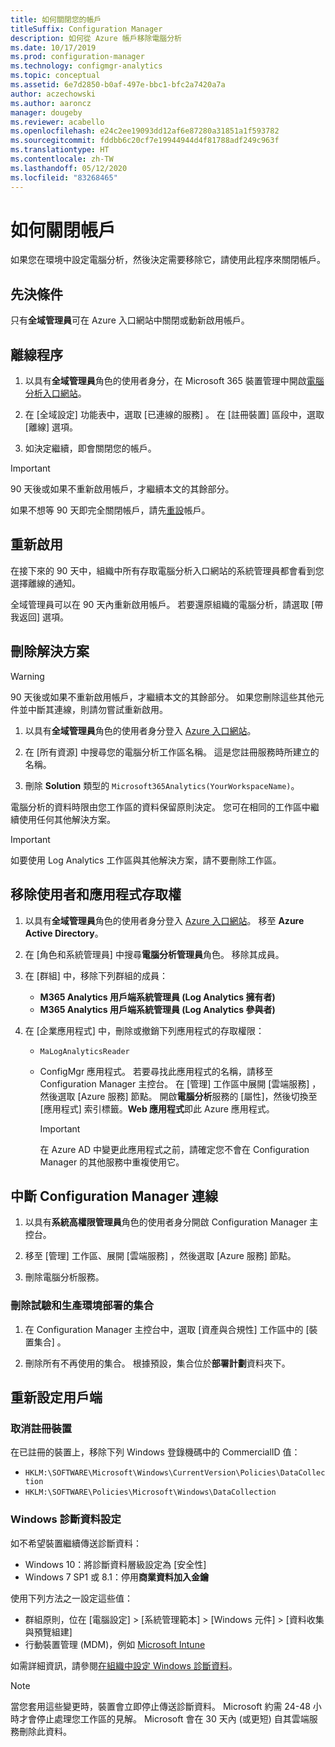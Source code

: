 ```yaml
---
title: 如何關閉您的帳戶
titleSuffix: Configuration Manager
description: 如何從 Azure 帳戶移除電腦分析
ms.date: 10/17/2019
ms.prod: configuration-manager
ms.technology: configmgr-analytics
ms.topic: conceptual
ms.assetid: 6e7d2850-b0af-497e-bbc1-bfc2a7420a7a
author: aczechowski
ms.author: aaroncz
manager: dougeby
ms.reviewer: acabello
ms.openlocfilehash: e24c2ee19093dd12af6e87280a31851a1f593782
ms.sourcegitcommit: fddbb6c20cf7e19944944d4f81788adf249c963f
ms.translationtype: HT
ms.contentlocale: zh-TW
ms.lasthandoff: 05/12/2020
ms.locfileid: "83268465"
---
```

# <a name="how-to-close-your-account"></a>如何關閉帳戶

如果您在環境中設定電腦分析，然後決定需要移除它，請使用此程序來關閉帳戶。

## <a name="prerequisites"></a>先決條件

只有**全域管理員**可在 Azure 入口網站中關閉或動新啟用帳戶。

## <a name="process-to-offboard"></a>離線程序

1. 以具有**全域管理員**角色的使用者身分，在 Microsoft 365 裝置管理中開啟[電腦分析入口網站](https://aka.ms/desktopanalytics)。

1. 在 [全域設定]  功能表中，選取 [已連線的服務]  。 在 [註冊裝置] 區段中，選取 [離線]  選項。

1. 如決定繼續，即會關閉您的帳戶。

> [!Important]
> 90 天後或如果不重新啟用帳戶，才繼續本文的其餘部分。
>
> 如果不想等 90 天即完全關閉帳戶，請先[重設](account-reset.md)帳戶。

## <a name="reactivate"></a>重新啟用

在接下來的 90 天中，組織中所有存取電腦分析入口網站的系統管理員都會看到您選擇離線的通知。

全域管理員可以在 90 天內重新啟用帳戶。 若要還原組織的電腦分析，請選取 [帶我返回]  選項。

## <a name="delete-the-solution"></a>刪除解決方案

> [!Warning]
> 90 天後或如果不重新啟用帳戶，才繼續本文的其餘部分。 如果您刪除這些其他元件並中斷其連線，則請勿嘗試重新啟用。

1. 以具有**全域管理員**角色的使用者身分登入 [Azure 入口網站](https://portal.azure.com)。

1. 在 [所有資源]  中搜尋您的電腦分析工作區名稱。 這是您註冊服務時所建立的名稱。

1. 刪除 **Solution** 類型的 `Microsoft365Analytics(YourWorkspaceName)`。

電腦分析的資料時限由您工作區的資料保留原則決定。 您可在相同的工作區中繼續使用任何其他解決方案。

> [!Important]  
> 如要使用 Log Analytics 工作區與其他解決方案，請不要刪除工作區。

## <a name="remove-user-and-app-access"></a>移除使用者和應用程式存取權

1. 以具有**全域管理員**角色的使用者身分登入 [Azure 入口網站](https://portal.azure.com)。 移至 **Azure Active Directory**。

1. 在 [角色和系統管理員]  中搜尋**電腦分析管理員**角色。 移除其成員。

1. 在 [群組]  中，移除下列群組的成員：

    - **M365 Analytics 用戶端系統管理員 (Log Analytics 擁有者)**
    - **M365 Analytics 用戶端系統管理員 (Log Analytics 參與者)**

1. 在 [企業應用程式]  中，刪除或撤銷下列應用程式的存取權限：

    - `MaLogAnalyticsReader`

    - ConfigMgr 應用程式。 若要尋找此應用程式的名稱，請移至 Configuration Manager 主控台。 在 [管理]  工作區中展開 [雲端服務]  ，然後選取 [Azure 服務]  節點。 開啟**電腦分析**服務的 [屬性]，然後切換至 [應用程式]  索引標籤。**Web 應用程式**即此 Azure 應用程式。

        > [!Important]  
        > 在 Azure AD 中變更此應用程式之前，請確定您不會在 Configuration Manager 的其他服務中重複使用它。

## <a name="disconnect-configuration-manager"></a>中斷 Configuration Manager 連線

1. 以具有**系統高權限管理員**角色的使用者身分開啟 Configuration Manager 主控台。

1. 移至 [管理]  工作區、展開 [雲端服務]  ，然後選取 [Azure 服務]  節點。

1. 刪除電腦分析服務。

### <a name="delete-collections-for-the-pilot-and-production-deployments"></a>刪除試驗和生產環境部署的集合

1. 在 Configuration Manager 主控台中，選取 [資產與合規性]  工作區中的 [裝置集合]  。

1. 刪除所有不再使用的集合。 根據預設，集合位於**部署計劃**資料夾下。  

## <a name="reconfigure-clients"></a>重新設定用戶端

### <a name="unenroll-devices"></a>取消註冊裝置

在已註冊的裝置上，移除下列 Windows 登錄機碼中的 CommercialID 值：

- `HKLM:\SOFTWARE\Microsoft\Windows\CurrentVersion\Policies\DataCollection`
- `HKLM:\SOFTWARE\Policies\Microsoft\Windows\DataCollection`

### <a name="windows-diagnostic-data-configuration"></a>Windows 診斷資料設定

如不希望裝置繼續傳送診斷資料：

- Windows 10：將診斷資料層級設定為 [安全性] 
- Windows 7 SP1 或 8.1：停用**商業資料加入金鑰**

使用下列方法之一設定這些值：

- 群組原則，位在 [電腦設定]   > [系統管理範本]   > [Windows 元件]   > [資料收集與預覽組建] 
- 行動裝置管理 (MDM)，例如 [Microsoft Intune](https://docs.microsoft.com/intune/device-restrictions-windows-10#reporting-and-telemetry)

如需詳細資訊，請參閱[在組織中設定 Windows 診斷資料](https://docs.microsoft.com/windows/privacy/configure-windows-diagnostic-data-in-your-organization)。

> [!NOTE]  
> 當您套用這些變更時，裝置會立即停止傳送診斷資料。 Microsoft 約需 24-48 小時才會停止處理您工作區的見解。 Microsoft 會在 30 天內 (或更短) 自其雲端服務刪除此資料。
